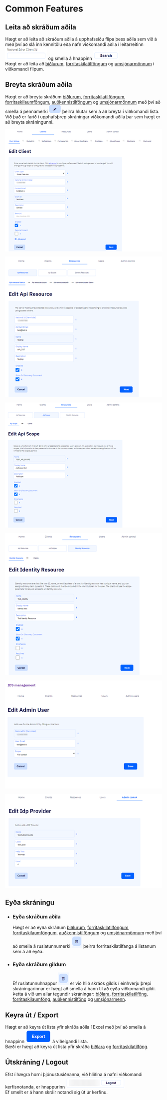 # Common Features

## Leita að skráðum aðila

Hægt er að leita að skráðum aðila á upphafssíðu flipa þess aðila sem við á með því að slá inn kennitölu eða nafn viðkomandi aðila í leitarreitinn ![search-bar](images/search-bar.png) og smella á hnappinn
![search-button](images/search-button.png)  
Hægt er að leita að [biðlurum](client/README.md), [forritaskilatilföngum](resources/README.md) og [umsjónarmönnum](users/README.md) í viðkomandi flipum.

## Breyta skráðum aðila

Hægt er að breyta skráðum [biðlurum](client/README.md), [forritaskilatilföngum](resources/api-resources.md),
[forritaskilaumföngum](resources/api-scopes.md), [auðkennistilföngum](resources/identity-resources.md) 
og [umsjónarmönnum](users/system-users.md) með því að smella á pennamerki ![pen-icon](images/pen-icon.png) þeirra hlutar sem á að breyta í viðkomandi lista.\
Við það er farið í upphafsþrep skráningar viðkomandi aðila þar sem hægt er að breyta skráningunni.

![edit-client](images/edit-client.png)

![edit-api-resource](images/edit-api-resource.png)

![edit-api-scope](images/edit-api-scope.png)

![edit-identity-resource](images/edit-identity-resource.png)

![edit-admin-user](images/edit-admin-user.png)

![edit-idp-provider](images/edit-idp-provider.png)

## Eyða skráningu

- ### Eyða skráðum aðila

  Hægt er að eyða skráðum [biðlurum](client/README.md), [forritaskilatilföngum](resources/api-resources.md),
  [forritaskilaumföngum](resources/api-scopes.md), [auðkennistilföngum](resources/identity-redsources.md) og
  [umsjónarmönnum](users/system-users.md) með því að smella á ruslatunnumerki 
  ![garbage-can](images/garbage-can.png) þeirra forritaskilatilfanga á listanum sem á að eyða.

- ### Eyða skráðum gildum
  Ef ruslatunnuhnappur ![garbage-can](images/garbage-can.png) er við hlið skráðs gildis í einhverju þrepi skráningarinnar er hægt að smella á hann til að eyða viðkomandi gildi.\
  Þetta á við um allar tegundir skráningar: [biðlara](client/README.md), 
  [forritaskilatilföng](resources/api-resources.md), 
  [forritaskilaumföng](resources/api-scopes.md), 
  [auðkennistilföng](resources/identity-resources.md) og [umsjónarmenn](users/system-users.md).

## Keyra út / Export

Hægt er að keyra út lista yfir skráða aðila í Excel með því að smella á hnappinn ![export](images/export.png) á viðeigandi lista.\
Bæði er hægt að keyra út lista yfir skráða [biðlara](client/README.md) og [forritaskilatilföng](resources/README.md).

## Útskráning / Logout

Efst í hægra horni þjónustusíðnanna, við hliðina á nafni viðkomandi kerfisnotanda, er hnappurinn ![logout](images/logout.png)\
Ef smellt er á hann skráir notandi sig út úr kerfinu.